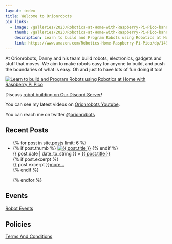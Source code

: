 ```yaml
---
layout: index
title: Welcome to Orionrobots
pin_links:
  - image: /galleries/2023/Robotics-at-Home-with-Raspberry-Pi-Pico-banner-2048.png
    thumb: /galleries/2023/Robotics-at-Home-with-Raspberry-Pi-Pico-banner-2048.png
    description: Learn to build and Program Robots using Robotics at Home with Raspberry Pi Pico
    link: https://www.amazon.com/Robotics-Home-Raspberry-Pi-Pico/dp/1492079941
---
```

At Orionrobots, Danny and his team build robots, electronics, gadgets and stuff that moves.
We aim to make robots easy for anyone to build, and push the boundaries of what is easy. Oh and just to have lots of fun doing it too!

<a href="https://packt.link/5swS2" title="Learn to build and Program Robots using Robotics at Home with Raspberry Pi Pico"><img src="/galleries/2023/Robotics-at-Home-with-Raspberry-Pi-Pico-banner-2048.jpg"
  alt="Learn to build and Program Robots using Robotics at Home with Raspberry Pi Pico"
  sizes="(min-width: 1200px) 1140px, (min-width: 1000px) 940px, (min-width: 800px) 720px, 93.75vw"
  srcset="/galleries/2023/Robotics-at-Home-with-Raspberry-Pi-Pico-banner-720.jpg 720w, /galleries/2023/Robotics-at-Home-with-Raspberry-Pi-Pico-banner-1140.jpg 1140w, /galleries/2023/Robotics-at-Home-with-Raspberry-Pi-Pico-banner-1280.jpg 1280w"></a>

Discuss [robot building on Our Discord Server](https://discord.gg/sMnPxFhAe2)!

You can see my latest videos on [Orionrobots Youtube](https://youtube.com/orionrobots).

You can reach me on twitter [@orionrobots](https://twitter.com/orionrobots)

## Recent Posts

<ul class="posts">
  {% for post in site.posts limit: 6 %}
    <li class="post media">
      {% if post.thumb %}
        <a class="media-left" href="{{ BASE_PATH }}{{ post.url }}"><img alt="{{ post.title }}" class="media-object index_post_thumb" src="{{ post.thumb }}"></a>
      {% endif %}
      <div class="post-content media-body">
        <div class="media-heading"><span class="post_date">{{ post.date | date_to_string }}</span> &raquo;
          <a class="post_title" href="{{ BASE_PATH }}{{ post.url }}">{{ post.title }}</a>
        </div>
        {% if post.excerpt %}
          <div class="clearfix post_excerpt">
            {{ post.excerpt }}<a href="{{ BASE_PATH }}{{ post.url }}">more...</a>
          </div>
        {% endif %}
      </div>
        <p class="clearfix"></p>
    </li>
  {% endfor %}
</ul>

## Events

[Robot Events](wiki/robot_events.html)

## Policies

<a href="/wiki/terms_and_conditions.html" title="Terms And Conditions">Terms And Conditions</a>
